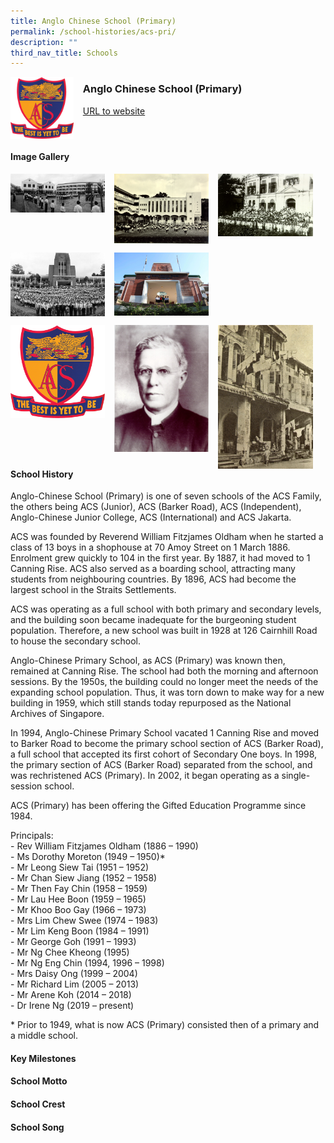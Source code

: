 ```yaml
---
title: Anglo Chinese School (Primary)
permalink: /school-histories/acs-pri/
description: ""
third_nav_title: Schools
---
```

<img src="/images/acspri1.jpg" style="width:20%;margin-right:15px;" align = "left">

### **Anglo Chinese School (Primary)**
[URL to website](https://admiraltysec.moe.edu.sg/)

<br clear="left">

#### **Image Gallery**

<p><a href="https://staging.d1yxymztqoj7qn.amplifyapp.com/images/ahmadibrahimsec2.jpg">  
<img src="/images/acspri2.jpg" style="width:30%;margin-right:15px;" align = "left">
</a></p>

<p><a href="https://staging.d1yxymztqoj7qn.amplifyapp.com/images/ahmadibrahimsec4.jpg">  
<img src="/images/acspri4.jpg" style="width:30%;margin-right:15px;" align = "left">
</a></p>

<p><a href="https://staging.d1yxymztqoj7qn.amplifyapp.com/images/acspri6.jpg">  
<img src="/images/acspri6.jpg" style="width:30%;margin-right:15px;" align = "left">
</a></p>

<br clear="left">

<p><a href="https://staging.d1yxymztqoj7qn.amplifyapp.com/images/acspri5.jpg">  
<img src="/images/acspri5.jpg" style="width:30%;margin-right:15px;" align = "left">
</a></p>

<p><a href="https://staging.d1yxymztqoj7qn.amplifyapp.com/images/acspri8.jpg">  
<img src="/images/acspri8.jpg" style="width:30%;margin-right:15px;" align = "left">
</a></p>

<br clear="left">

<p><a href="https://staging.d1yxymztqoj7qn.amplifyapp.com/images/acspri9.jpg">  
<img src="/images/acspri9.jpg" style="width:30%;margin-right:15px;" align = "left">
</a></p>

<p><a href="https://staging.d1yxymztqoj7qn.amplifyapp.com/images/ahmadibrahimsec3.jpg">  
<img src="/images/acspri3.jpg" style="width:30%;margin-right:15px;" align = "left">
</a></p>

<p><a href="https://staging.d1yxymztqoj7qn.amplifyapp.com/images/acspri7.jpg">  
<img src="/images/acspri7.jpg" style="width:30%;margin-right:15px;" align = "left">
</a></p>

#### **School History**
Anglo-Chinese School (Primary) is one of seven schools of the ACS Family, the others being ACS (Junior), ACS (Barker Road), ACS (Independent), Anglo-Chinese Junior College, ACS (International) and ACS Jakarta.  

ACS was founded by Reverend William Fitzjames Oldham when he started a class of 13 boys in a shophouse at 70 Amoy Street on 1 March 1886. Enrolment grew quickly to 104 in the first year. By 1887, it had moved to 1 Canning Rise. ACS also served as a boarding school, attracting many students from neighbouring countries. By 1896, ACS had become the largest school in the Straits Settlements.

ACS was operating as a full school with both primary and secondary levels, and the building soon became inadequate for the burgeoning student population. Therefore, a new school was built in 1928 at 126 Cairnhill Road to house the secondary school.

Anglo-Chinese Primary School, as ACS (Primary) was known then, remained at Canning Rise. The school had both the morning and afternoon sessions. By the 1950s, the building could no longer meet the needs of the expanding school population. Thus, it was torn down to make way for a new building in 1959, which still stands today repurposed as the National Archives of Singapore.

In 1994, Anglo-Chinese Primary School vacated 1 Canning Rise and moved to Barker Road to become the primary school section of ACS (Barker Road), a full school that accepted its first cohort of Secondary One boys. In 1998, the primary section of ACS (Barker Road) separated from the school, and was rechristened ACS (Primary). In 2002, it began operating as a single-session school.

ACS (Primary) has been offering the Gifted Education Programme since 1984.

Principals:<br>
\- Rev William Fitzjames Oldham (1886 – 1990)<br>
\- Ms Dorothy Moreton (1949 – 1950)*<br>
\- Mr Leong Siew Tai (1951 – 1952)<br>
\- Mr Chan Siew Jiang (1952 – 1958)<br>
\- Mr Then Fay Chin (1958 – 1959)<br>
\- Mr Lau Hee Boon (1959 – 1965)<br>
\- Mr Khoo Boo Gay (1966 – 1973)<br>
\- Mrs Lim Chew Swee (1974 – 1983)<br>
\- Mr Lim Keng Boon (1984 – 1991)<br>
\- Mr George Goh (1991 – 1993)<br>
\- Mr Ng Chee Kheong (1995)<br>
\- Mr Ng Eng Chin (1994, 1996 – 1998)<br>
\- Mrs Daisy Ong (1999 – 2004)<br>
\- Mr Richard Lim (2005 – 2013)<br>
\- Mr Arene Koh (2014 – 2018)<br>
\- Dr Irene Ng (2019 – present)

\* Prior to 1949, what is now ACS (Primary) consisted then of a primary and a middle school.


#### **Key Milestones**



#### **School Motto**


#### **School Crest**


#### **School Song**


